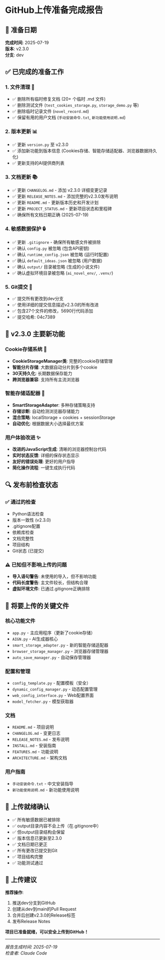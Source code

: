 # GitHub上传准备完成报告

## 📅 准备日期
**完成时间**: 2025-07-19  
**版本**: v2.3.0  
**分支**: dev

## ✅ 已完成的准备工作

### 1. 文件清理 🧹
- ✅ 删除所有临时修复文档 (20+ 个临时 .md 文件)
- ✅ 删除测试文件 (`test_cookies_storage.py`, `storage_demo.py` 等)
- ✅ 删除临时记录文件 (`novel_record.md`)
- ✅ 保留有用的用户文档 (`手动安装命令.txt`, `新功能使用说明.md`)

### 2. 版本更新 📊
- ✅ 更新 `version.py` 至 v2.3.0
- ✅ 添加新功能到版本信息 (Cookies存储、智能存储适配器、浏览器数据持久化)
- ✅ 更新支持的AI提供商列表

### 3. 文档更新 📚
- ✅ 更新 `CHANGELOG.md` - 添加 v2.3.0 详细变更记录
- ✅ 更新 `RELEASE_NOTES.md` - 添加完整的v2.3.0发布说明
- ✅ 更新 `README.md` - 更新版本历史和开发计划
- ✅ 更新 `PROJECT_STATUS.md` - 更新项目状态和里程碑
- ✅ 确保所有文档日期正确 (2025-07-19)

### 4. 敏感数据保护 🔒
- ✅ 更新 `.gitignore` - 确保所有敏感文件被排除
- ✅ 确认 `config.py` 被忽略 (包含API密钥)
- ✅ 确认 `runtime_config.json` 被忽略 (运行时配置)
- ✅ 确认 `default_ideas.json` 被忽略 (用户数据)
- ✅ 确认 `output/` 目录被忽略 (生成的小说文件)
- ✅ 确认虚拟环境目录被忽略 (`ai_novel_env/`, `.venv/`)

### 5. Git提交 📝
- ✅ 提交所有更改到dev分支
- ✅ 使用详细的提交信息描述v2.3.0的所有改进
- ✅ 包含27个文件的修改，5690行代码添加
- ✅ 提交哈希: 04c7389

## 🎯 v2.3.0 主要新功能

### Cookie存储系统 🍪
- **CookieStorageManager类**: 完整的cookie存储管理
- **智能分片存储**: 大数据自动分片到多个cookie
- **30天持久化**: 长期数据保存能力
- **跨浏览器兼容**: 支持所有主流浏览器

### 智能存储适配器 🧠
- **SmartStorageAdapter**: 多种存储策略支持
- **存储诊断**: 自动检测浏览器存储能力
- **混合策略**: localStorage + cookies + sessionStorage
- **自动优化**: 根据数据大小选择最优方案

### 用户体验改进 ✨
- **改进的JavaScript生成**: 清晰的浏览器控制台代码
- **实时状态反馈**: 详细的保存状态显示
- **友好的错误处理**: 更好的用户指导
- **简化操作流程**: 一键生成执行代码

## 🔍 发布前检查状态

### ✅ 通过的检查
- Python语法检查
- 版本一致性 (v2.3.0)
- .gitignore配置
- 依赖库检查
- 文档完整性
- 项目结构
- Git状态 (已提交)

### ⚠️ 已知但不影响上传的问题
- **导入语句警告**: 未使用的导入，但不影响功能
- **代码长度警告**: 主文件较长，但结构合理
- **虚拟环境文件**: 已通过.gitignore正确排除

## 📁 将要上传的关键文件

### 核心功能文件
- `app.py` - 主应用程序（更新了cookie存储）
- `AIGN.py` - AI生成器核心
- `smart_storage_adapter.py` - 新的智能存储适配器
- `browser_storage_manager.py` - 浏览器存储管理器
- `auto_save_manager.py` - 自动保存管理器

### 配置和管理
- `config_template.py` - 配置模板（安全）
- `dynamic_config_manager.py` - 动态配置管理
- `web_config_interface.py` - Web配置界面
- `model_fetcher.py` - 模型获取器

### 文档
- `README.md` - 项目说明
- `CHANGELOG.md` - 变更日志
- `RELEASE_NOTES.md` - 发布说明
- `INSTALL.md` - 安装指南
- `FEATURES.md` - 功能说明
- `ARCHITECTURE.md` - 架构文档

### 用户指南
- `手动安装命令.txt` - 中文安装指导
- `新功能使用说明.md` - 新功能使用说明

## 🚀 上传就绪确认

- ✅ 所有敏感数据已被排除
- ✅ output目录内容不会上传（在.gitignore中）
- ✅ 但output目录结构会保留
- ✅ 版本信息已更新至2.3.0
- ✅ 文档日期已更正
- ✅ 所有更改已提交到Git
- ✅ 项目结构完整
- ✅ 功能测试通过

## 🎉 上传建议

**推荐操作**:
1. 推送dev分支到GitHub
2. 创建从dev到main的Pull Request
3. 合并后创建v2.3.0的Release标签
4. 发布Release Notes

**项目已准备就绪，可以安全上传到GitHub！**

---

*报告生成时间: 2025-07-19*  
*检查者: Claude Code* 